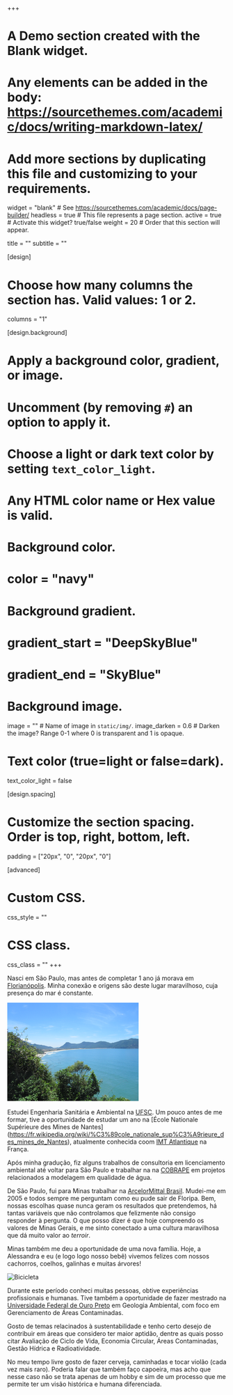 +++
# A Demo section created with the Blank widget.
# Any elements can be added in the body: https://sourcethemes.com/academic/docs/writing-markdown-latex/
# Add more sections by duplicating this file and customizing to your requirements.

widget = "blank"  # See https://sourcethemes.com/academic/docs/page-builder/
headless = true  # This file represents a page section.
active = true # Activate this widget? true/false
weight = 20  # Order that this section will appear.

title = ""
subtitle = ""

[design]
  # Choose how many columns the section has. Valid values: 1 or 2.
  columns = "1"

[design.background]
  # Apply a background color, gradient, or image.
  #   Uncomment (by removing `#`) an option to apply it.
  #   Choose a light or dark text color by setting `text_color_light`.
  #   Any HTML color name or Hex value is valid.

  # Background color.
  # color = "navy"
  
  # Background gradient.
  # gradient_start = "DeepSkyBlue"
  # gradient_end = "SkyBlue"
  
  # Background image.
  image = ""  # Name of image in `static/img/`.
  image_darken = 0.6  # Darken the image? Range 0-1 where 0 is transparent and 1 is opaque.

  # Text color (true=light or false=dark).
  text_color_light = false

[design.spacing]
  # Customize the section spacing. Order is top, right, bottom, left.
  padding = ["20px", "0", "20px", "0"]

[advanced]
 # Custom CSS. 
 css_style = ""
 
 # CSS class.
 css_class = ""
+++




Nasci em São Paulo, mas antes de completar 1 ano já morava em [Florianópolis](https://wikitravel.org/en/Florianopolis). Minha conexão e origens são deste lugar maravilhoso, cuja presença do mar é constante. 



<img src="floripa.jpg" class="center-block" alt="Hometown - Florianópolis" style="width:60%;height:60%;">



Estudei Engenharia Sanitária e Ambiental na [UFSC](https://ufsc.br/). Um pouco antes de me formar, tive a oportunidade de estudar um ano na [École Nationale Supérieure des Mines de Nantes] (https://fr.wikipedia.org/wiki/%C3%89cole_nationale_sup%C3%A9rieure_des_mines_de_Nantes), atualmente conhecida coom [IMT Atlantique](https://www.imt-atlantique.fr/en) na França. 



Após minha gradução, fiz alguns trabalhos de consultoria em licenciamento ambiental até voltar para São Paulo e trabalhar na na [COBRAPE](http://www.cobrape.com.br/) em projetos relacionados a modelagem em qualidade de água.



De São Paulo, fui para Minas trabalhar na [ArcelorMittal Brasil](http://brasil.arcelormittal.com.br/). Mudei-me em 2005 e todos sempre me perguntam como eu pude sair de Floripa. Bem, nossas escolhas quase nunca geram os resultados que pretendemos, há tantas variáveis que não controlamos que felizmente não consigo responder à pergunta. O que posso dizer é que hoje compreendo os valores de Minas Gerais, e me sinto conectado a uma cultura maravilhosa que dá muito valor ao *terroir*. 



Minas também me deu a oportunidade de uma nova família. Hoje, a Alessandra e eu (e logo logo nosso bebê) vivemos felizes com nossos cachorros, coelhos, galinhas e muitas árvores! 

<img src="../../img/huayhuash.jpg" class="center-block" alt="Bicicleta" style="width:60%;height:60%;">

Durante este período conheci muitas pessoas, obtive experiências profissionais e humanas. Tive também a oportunidade de fazer mestrado na [Universidade Federal de Ouro Preto](https://ufop.br/) em Geologia Ambiental, com foco em Gerenciamento de Áreas Contaminadas. 




Gosto de temas relacinados à sustentabilidade e tenho certo desejo de contribuir em áreas que considero ter maior aptidão, dentre as quais posso citar Avaliação de Ciclo de Vida, Economia Circular, Áreas Contaminadas, Gestão Hídrica e Radioatividade.



No meu tempo livre gosto de fazer cerveja, caminhadas e tocar violão (cada vez mais raro). Poderia falar que também faço capoeira, mas acho que nesse caso não se trata apenas de um hobby e sim de um processo que me permite ter um visão histórica e humana diferenciada.
